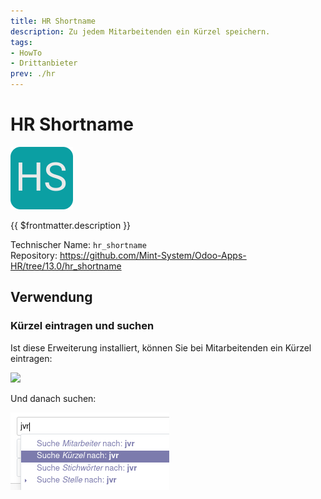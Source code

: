 ```yaml
---
title: HR Shortname
description: Zu jedem Mitarbeitenden ein Kürzel speichern.
tags:
- HowTo
- Drittanbieter
prev: ./hr
---
```

# HR Shortname
![](attachments/icon_odoo_hr_shortname.png)

{{ $frontmatter.description }}

Technischer Name: `hr_shortname`\
Repository: <https://github.com/Mint-System/Odoo-Apps-HR/tree/13.0/hr_shortname>

## Verwendung

### Kürzel eintragen und suchen

Ist diese Erweiterung installiert, können Sie bei Mitarbeitenden ein Kürzel eintragen:

![](attachments/HR%20Shortname%20Kürzel%20Erfassen.png)

Und danach suchen:

![](attachments/HR%20Shortname%20Suche.png)